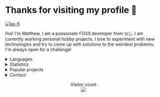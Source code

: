 <h1>Thanks for visiting my profile 👋</h1>

[![ko-fi](https://ko-fi.com/img/githubbutton_sm.svg)](https://ko-fi.com/altf2)

Hoi! I'm Matthew, I am a passionate FOSS developer from 🇳🇱. I am currently working personal hobby projects. I love to experiment with new technologies and try to come up with solutions to the weirdest problems. I'm always open for a challenge!
<br/>
<details>
      <summary> Languages </summary>
Here are the languages I know/am learning:
<br>
- Rust
<br>
- JavaScript/TypeScript
<br>
- .NET Core
<br>
- Python
<br>
- C
<br>
- A bit of go
<br>
- A bit of Java
<br> 
- Basics of x86 and RISC-V assembly
<br />
<br />
</details>
<details>
      <summary> Statistics </summary>
<br/>
  <img align="center" src="https://github-readme-stats.vercel.app/api?username=AltF02&show_icons=true&include_all_commits=true&theme=dracula" alt="AltF02's github stats" />
<br />
      
  <!--START_SECTION:waka-->
**🐱 My GitHub Data** 

> 🏆 184 Contributions in the Year 2023
 > 
> 📦 57.6 kB Used in GitHub's Storage 
 > 
> 💼 Opted to Hire
 > 
> 📜 73 Public Repositories 
 > 
> 🔑 23 Private Repositories  
 > 
**I Mostly Code in Rust** 

```text
Rust                     32 repos            ██████████░░░░░░░░░░░░░░░   40.51% 
Python                   19 repos            ██████░░░░░░░░░░░░░░░░░░░   24.05% 
JavaScript               9 repos             ██░░░░░░░░░░░░░░░░░░░░░░░   11.39% 
TypeScript               4 repos             █░░░░░░░░░░░░░░░░░░░░░░░░   5.06% 
Vue                      3 repos             █░░░░░░░░░░░░░░░░░░░░░░░░   3.8%

```



 Last Updated on 24/01/2023 19:27:56 UTC
<!--END_SECTION:waka-->
</details>
<details>
      <summary> Popular projects</summary>
            <a href="https://github.com/AltF02/x11-rs">
            <img align="center" src="https://github-readme-stats.vercel.app/api/pin/?username=AltF02&repo=X11-rs&theme=dracula" /> 
            <a href="https://github.com/AltF02/mouse-rs">
            <img align="center" src="https://github-readme-stats.vercel.app/api/pin/?username=AltF02&repo=mouse-rs&theme=dracula" />
            <a href="https://github.com/Rust-for-Linux/linux">
            <img align="center" src="https://github-readme-stats.vercel.app/api/pin/?username=Rust-for-linux&repo=linux&theme=dracula" /> 
      </a>
</details>
<details>
      <summary> Contact </summary>
<br/>
My contact details are available on <a href="https://altf2.dev">my site</a>
<br/>
</details>
  <p align="center"> 
  Visitor count<br>
  <img src="https://profile-counter.glitch.me/AltF02/count.svg" />
</p>



